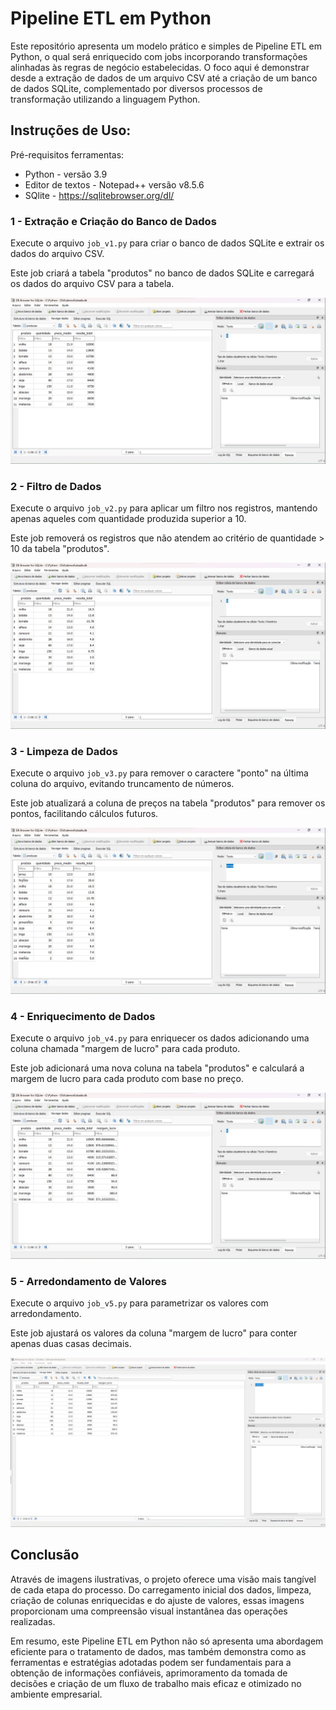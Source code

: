 # Pipeline ETL em Python
Este repositório apresenta um modelo prático e simples de Pipeline ETL em Python, o qual será enriquecido com jobs incorporando transformações alinhadas às regras de negócio estabelecidas. O foco aqui é demonstrar desde a extração de dados de um arquivo CSV até a criação de um banco de dados SQLite, complementado por diversos processos de transformação utilizando a linguagem Python.

## Instruções de Uso:
Pré-requisitos ferramentas:

* Python - versão 3.9
* Editor de textos - Notepad++ versão v8.5.6
* SQlite - https://sqlitebrowser.org/dl/

### 1 - Extração e Criação do Banco de Dados

Execute o arquivo `job_v1.py` para criar o banco de dados SQLite e extrair os dados do arquivo CSV.

Este job criará a tabela "produtos" no banco de dados SQLite e carregará os dados do arquivo CSV para a tabela.

 ![Logo do Meu Projeto](Imagens/Job_v1.jpeg)

### 2 - Filtro de Dados
Execute o arquivo `job_v2.py` para aplicar um filtro nos registros, mantendo apenas aqueles com quantidade produzida superior a 10.

Este job removerá os registros que não atendem ao critério de quantidade > 10 da tabela "produtos".

 ![Logo do Meu Projeto](Imagens/Job_v2.jpeg)

### 3 - Limpeza de Dados
Execute o arquivo `job_v3.py` para remover o caractere "ponto" na última coluna do arquivo, evitando truncamento de números.

Este job atualizará a coluna de preços na tabela "produtos" para remover os pontos, facilitando cálculos futuros.

 ![Logo do Meu Projeto](Imagens/Job_v3.jpeg)


### 4 - Enriquecimento de Dados
Execute o arquivo `job_v4.py` para enriquecer os dados adicionando uma coluna chamada "margem de lucro" para cada produto.

Este job adicionará uma nova coluna na tabela "produtos" e calculará a margem de lucro para cada produto com base no preço.

 ![Logo do Meu Projeto](Imagens/Job_v4.jpeg)

### 5 - Arredondamento de Valores
Execute o arquivo `job_v5.py` para parametrizar os valores com arredondamento.

Este job ajustará os valores da coluna "margem de lucro" para conter apenas duas casas decimais.

 ![Logo do Meu Projeto](Imagens/Job_v5.jpeg)

## Conclusão

Através de imagens ilustrativas, o projeto oferece uma visão mais tangível de cada etapa do processo. Do carregamento inicial dos dados, limpeza, criação de colunas enriquecidas e do ajuste de valores, essas imagens proporcionam uma compreensão visual instantânea das operações realizadas.

Em resumo, este Pipeline ETL em Python não só apresenta uma abordagem eficiente para o tratamento de dados, mas também demonstra como as ferramentas e estratégias adotadas podem ser fundamentais para a obtenção de informações confiáveis, aprimoramento da tomada de decisões e criação de um fluxo de trabalho mais eficaz e otimizado no ambiente empresarial.

 
